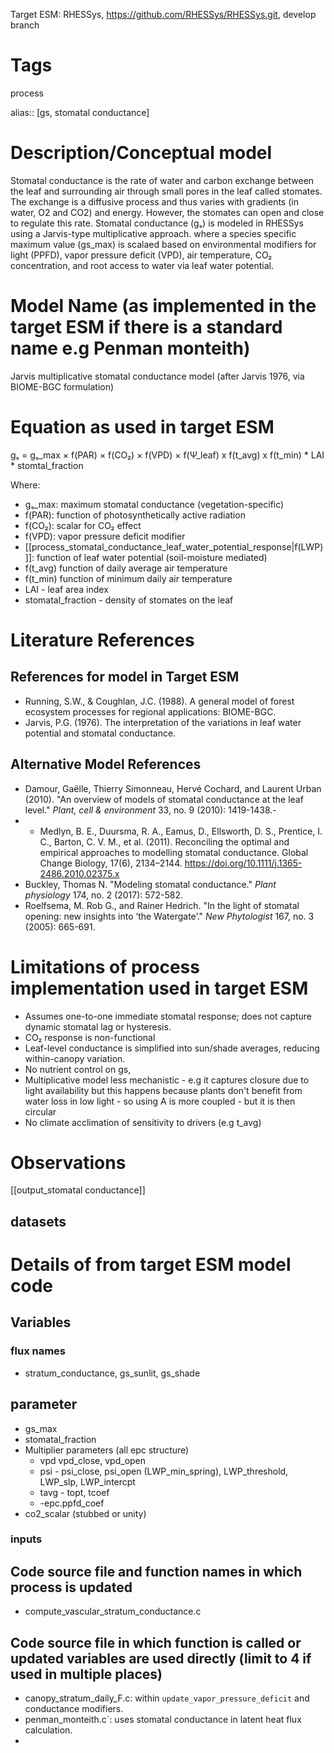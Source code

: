 
Target ESM: RHESSys, https://github.com/RHESSys/RHESSys.git, develop branch 

# Tags
process

alias:: [gs, stomatal conductance]

# Description/Conceptual model
Stomatal conductance is the rate of  water and carbon exchange between the leaf and surrounding air through small pores in the leaf called stomates. The exchange is a diffusive process and thus varies with gradients (in water, O2 and CO2) and energy. However, the stomates  can open and close to  regulate this rate.  Stomatal conductance (gₛ) is modeled in RHESSys using a Jarvis-type multiplicative approach. where a species specific maximum value (gs_max) is scalaed based on environmental modifiers for light (PPFD), vapor pressure deficit (VPD), air temperature, CO₂ concentration, and root access to water via leaf water potential.

# Model Name (as implemented in the target ESM if there is a standard name e.g Penman monteith)
Jarvis multiplicative stomatal conductance model (after Jarvis 1976, via BIOME-BGC formulation)

# Equation as used in target ESM
gₛ = gₛ_max × f(PAR) × f(CO₂) × f(VPD) × f(Ψ_leaf) x f(t_avg) x f(t_min) * LAI * stomtal_fraction

Where:
- gₛ_max: maximum stomatal conductance (vegetation-specific)
- f(PAR): function of photosynthetically active radiation
- f(CO₂): scalar for CO₂ effect 
- f(VPD): vapor pressure deficit modifier
- [[process_stomatal_conductance_leaf_water_potential_response|f(LWP)]]: function of leaf water potential (soil-moisture mediated)
- f(t_avg) function of daily average air temperature
- f(t_min) function of minimum daily air temperature
- LAI - leaf area index
- stomatal_fraction - density of stomates on the leaf

# Literature References
## References for model in Target ESM
- Running, S.W., & Coughlan, J.C. (1988). A general model of forest ecosystem processes for regional applications: BIOME-BGC.
- Jarvis, P.G. (1976). The interpretation of the variations in leaf water potential and stomatal conductance.

## Alternative Model References

- Damour, Gaëlle, Thierry Simonneau, Hervé Cochard, and Laurent Urban (2010). "An overview of models of stomatal conductance at the leaf level." _Plant, cell & environment_ 33, no. 9 (2010): 1419-1438.-
- - Medlyn, B. E., Duursma, R. A., Eamus, D., Ellsworth, D. S., Prentice, I. C., Barton, C. V. M., et al. (2011). Reconciling the optimal and empirical approaches to modelling stomatal conductance. Global Change Biology, 17(6), 2134–2144. https://doi.org/10.1111/j.1365-2486.2010.02375.x
- Buckley, Thomas N. "Modeling stomatal conductance." _Plant physiology_ 174, no. 2 (2017): 572-582.
- Roelfsema, M. Rob G., and Rainer Hedrich. "In the light of stomatal opening: new insights into ‘the Watergate’." _New Phytologist_ 167, no. 3 (2005): 665-691.

# Limitations of process implementation used in target ESM
- Assumes one-to-one immediate stomatal response; does not capture dynamic stomatal lag or hysteresis.
- CO₂ response is  non-functional 
- Leaf-level conductance is simplified into sun/shade averages, reducing within-canopy variation.
- No nutrient control on gs, 
- Multiplicative model less mechanistic  - e.g it captures closure due to light availability but this happens because plants don't benefit from water loss in low light - so using A is more coupled - but it is then circular
- No climate acclimation of sensitivity to drivers (e.g t_avg)

# Observations

[[output_stomatal conductance]]



## datasets

# Details of  from target ESM model code
##  Variables


	
### flux names
- stratum_conductance, gs_sunlit,  gs_shade




## parameter 
- gs_max
- stomatal_fraction
- Multiplier parameters (all epc structure)
	- vpd  vpd_close, vpd_open
	- psi - psi_close, psi_open (LWP_min_spring), LWP_threshold, LWP_slp, LWP_intercpt
	- tavg - topt, tcoef
	- -epc.ppfd_coef
- co2_scalar (stubbed or unity)

### inputs



## Code source file and function names in which process is updated
- compute_vascular_stratum_conductance.c
 
## Code source file in which function is called or updated variables are used directly (limit to 4 if used in multiple places)
- canopy_stratum_daily_F.c: within `update_vapor_pressure_deficit` and conductance modifiers.
- penman_monteith.c`: uses stomatal conductance in latent heat flux calculation.
-
